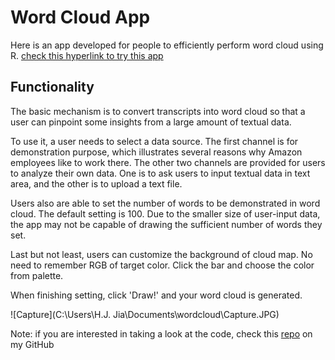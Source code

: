 # Word Cloud App

Here is an app developed for people to efficiently perform word cloud using R. [check this hyperlink to try this app](<https://brandonola.shinyapps.io/wordcloud/>)

## Functionality

The basic mechanism is to convert transcripts into word cloud so that a user can pinpoint some insights from a large amount of textual data. 

To use it, a user needs to select a data source. The first channel is for demonstration purpose, which illustrates several reasons why Amazon employees like to work there. The other two channels are provided for users to analyze their own data.  One is to ask users to input textual data in text area, and the other is to upload a text file. 

Users also are able to set the number of words to be demonstrated in word cloud. The default setting is 100. Due to the smaller size of user-input data, the app may not be capable of drawing the sufficient number of words they set.

Last but not least, users can customize the background of cloud map. No need to remember RGB of target color. Click the bar and choose the color from  palette.

When finishing setting, click 'Draw!' and your word cloud is generated. 



![Capture](C:\Users\H.J. Jia\Documents\wordcloud\Capture.JPG)

Note: if you are interested in taking a look at the code, check this [repo]() on my GitHub